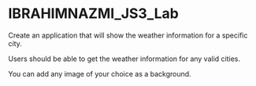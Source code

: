 # IBRAHIMNAZMI_JS3_Lab


Create an application that will show the weather information for a specific city.

Users should be able to get the weather information for any valid cities.

You can add any image of your choice as a background.


